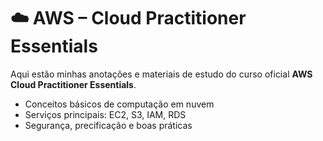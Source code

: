 # ☁️ AWS – Cloud Practitioner Essentials

Aqui estão minhas anotações e materiais de estudo do curso oficial **AWS Cloud Practitioner Essentials**.

- Conceitos básicos de computação em nuvem
- Serviços principais: EC2, S3, IAM, RDS
- Segurança, precificação e boas práticas
